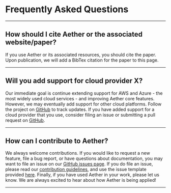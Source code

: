 # Frequently Asked Questions

---

## How should I cite Aether or the associated website/paper?
If you use Aether or its associated resources, you should cite the paper.
Upon publication, we will add a BibTex citation for the paper to this page.

---

## Will you add support for cloud provider X?
Our immediate goal is continue extending support for AWS and Azure - the most widely used cloud services - and improving Aether core features.
However, we may eventually add support for other cloud platforms.
Follow the project on [GitHub](https://github.com/kosticlab/aether) to track updates.
If you have added support for a cloud provider that you use, consider filing an issue or submitting a pull request on [GitHub](https://github.com/kosticlab/aether).

---

## How can I contribute to Aether?
We always welcome contributions.
If you would like to request a new feature, file a bug report, or have questions about documentation, you may want to file an issue on our [GitHub issues page](https://github.com/kosticlab/aether/issues).
If you do file an issue, please read our [contribution guidelines](contributions.md), and use the issue template provided [here](https://github.com/kosticlab/aether/blob/master/ISSUE_TEMPLATE.md).
Finally, if you have used Aether in your work, please let us know.
We are always excited to hear about how Aether is being applied!

---

